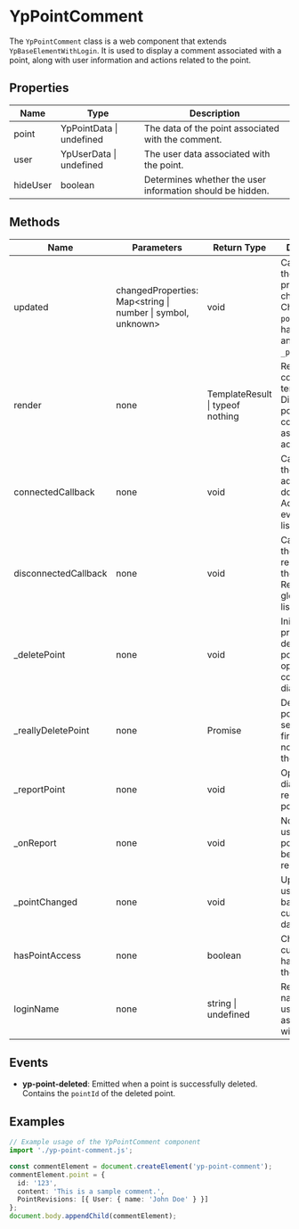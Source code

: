 # YpPointComment

The `YpPointComment` class is a web component that extends `YpBaseElementWithLogin`. It is used to display a comment associated with a point, along with user information and actions related to the point.

## Properties

| Name   | Type                  | Description                                      |
|--------|-----------------------|--------------------------------------------------|
| point  | YpPointData \| undefined | The data of the point associated with the comment. |
| user   | YpUserData \| undefined | The user data associated with the point.          |
| hideUser | boolean              | Determines whether the user information should be hidden. |

## Methods

| Name                | Parameters                                      | Return Type | Description                                                                 |
|---------------------|-------------------------------------------------|-------------|-----------------------------------------------------------------------------|
| updated             | changedProperties: Map<string \| number \| symbol, unknown> | void        | Called when the element's properties change. Checks if the `point` property has changed and calls `_pointChanged`. |
| render              | none                                            | TemplateResult \| typeof nothing | Renders the component's template. Displays the point comment and associated actions. |
| connectedCallback   | none                                            | void        | Called when the element is added to the document. Adds global event listeners. |
| disconnectedCallback| none                                            | void        | Called when the element is removed from the document. Removes global event listeners. |
| _deletePoint        | none                                            | void        | Initiates the process to delete the point by opening a confirmation dialog. |
| _reallyDeletePoint  | none                                            | Promise<void> | Deletes the point from the server and fires events to notify about the deletion. |
| _reportPoint        | none                                            | void        | Opens a dialog to report the point.                                         |
| _onReport           | none                                            | void        | Notifies the user that the point has been reported.                         |
| _pointChanged       | none                                            | void        | Updates the user property based on the current point data.                  |
| hasPointAccess      | none                                            | boolean     | Checks if the current user has access to the point.                         |
| loginName           | none                                            | string \| undefined | Returns the name of the user associated with the point.                     |

## Events

- **yp-point-deleted**: Emitted when a point is successfully deleted. Contains the `pointId` of the deleted point.

## Examples

```typescript
// Example usage of the YpPointComment component
import './yp-point-comment.js';

const commentElement = document.createElement('yp-point-comment');
commentElement.point = {
  id: '123',
  content: 'This is a sample comment.',
  PointRevisions: [{ User: { name: 'John Doe' } }]
};
document.body.appendChild(commentElement);
```